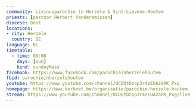 ```yaml
---
community: Livinusparochie in Herzele & Sint-Lievens-Houtem
priests: [pastoor Herbert Vandersmissen]
diocese: Gent
locations:
- city: Herzele
  country: BE
language: NL
timetable:
  - time: 09:00
    days: [sun]
    kind: sundayMass
facebook: https://www.facebook.com/parochieinherzelehoutem
fbid: parochieinherzelehoutem
youtube: https://www.youtube.com/channel/UCDQtDzop3r4zEUA2aRK_Pxg
homepage: https://www.kerknet.be/organisatie/parochie-herzele-houtem
stream: https://www.youtube.com/channel/UCDQtDzop3r4zEUA2aRK_Pxg/live
---
```

